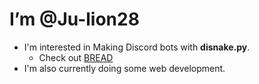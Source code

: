 # I’m **@Ju-lion28**
- I'm interested in Making Discord bots with **disnake.py**.
  - Check out [BREAD](https://top.gg/bot/942865589091827813?s=04b7d5d3a736f)
- I'm also currently doing some web development.
